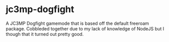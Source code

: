 # jc3mp-dogfight
A JC3MP Dogfight gamemode that is based off the default freeroam package.
Cobbleded together due to my lack of knowledge of NodeJS but I though that it turned out pretty good.
